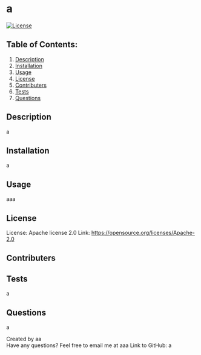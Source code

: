 # a
  [![License](https://img.shields.io/badge/License-Apache_2.0-blue.svg)](https://opensource.org/licenses/Apache-2.0)

  ## Table of Contents:
  1. [Description](#Description)
  2. [Installation](#Installation) 
  3. [Usage](#Usage)
  4. [License](#License)
  5. [Contributers](#Contributers)
  6. [Tests](#Tests)
  7. [Questions](#Questions)


  ## Description
  a

  ## Installation
  a

  ## Usage
  aaa

  ## License
  License: Apache license 2.0   Link: https://opensource.org/licenses/Apache-2.0

  ## Contributers
  

  ## Tests
  a

  ## Questions
  a

  Created by aa  
  Have any questions? Feel free to email me at aaa   Link to GitHub: a

